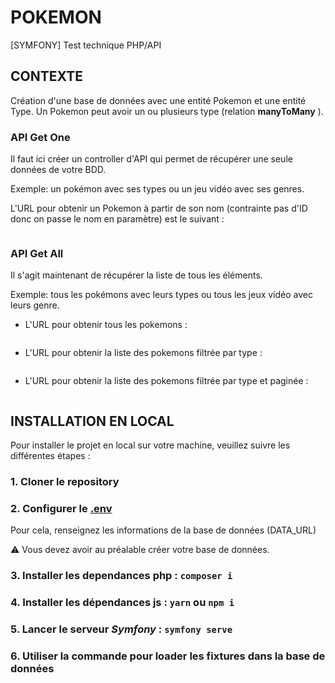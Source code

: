 # POKEMON
[SYMFONY] Test technique PHP/API

## CONTEXTE

Création d'une base de données avec une entité Pokemon et une entité Type. Un Pokemon peut avoir un ou plusieurs type (relation __manyToMany__ ).

### API Get One

Il faut ici créer un controller d'API qui permet de récupérer une seule données de votre BDD.

Exemple: un pokémon avec ses types ou un jeu vidéo avec ses genres.

L'URL pour obtenir un Pokemon à partir de son nom (contrainte pas d'ID donc on passe le nom en paramètre) est le suivant :

``` http://127.0.0.1:8000/pokemon?name=Pikachu

```

### API Get All

Il s'agit maintenant de récupérer la liste de tous les éléments.

Exemple: tous les pokémons avec leurs types ou tous les jeux vidéo avec leurs genre.

* L'URL pour obtenir tous les pokemons :

``` http://127.0.0.1:8000/pokemons

```

* L'URL pour obtenir la liste des pokemons filtrée par type :

``` http://127.0.0.1:8000/pokemons?type=Feu

```

* L'URL pour obtenir la liste des pokemons filtrée par type et paginée :

``` http://127.0.0.1:8000/pokemons?type=Feu&page=2

```
 

## INSTALLATION EN LOCAL

Pour installer le projet en local sur votre machine, veuillez suivre les différentes étapes : 

### 1. Cloner le repository

### 2. Configurer le [.env](./.env)

Pour cela, renseignez les informations de la base de données (DATA_URL)

⚠️ Vous devez avoir au préalable créer votre base de données.

### 3. Installer les dependances php : `composer i`

### 4. Installer les dépendances js : `yarn` **ou** `npm i`

### 5. Lancer le serveur *Symfony* : `symfony serve`

### 6. Utiliser la commande pour loader les fixtures dans la base de données
